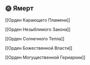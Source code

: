 ## 🌞 Ямерт

[[Орден Карающего Пламени]]

[[Орден Незыблимого Закона]]

[[Орден Солнечного Тепла]]

[[Орден Божественной Власти]]

[[Орден Могущественной Гериархии]]